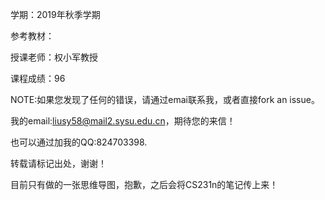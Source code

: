 学期：2019年秋季学期

参考教材：

授课老师：权小军教授

课程成绩：96

NOTE:如果您发现了任何的错误，请通过emai联系我，或者直接fork an issue。

我的email:liusy58@mail2.sysu.edu.cn，期待您的来信！

也可以通过加我的QQ:824703398.

转载请标记出处，谢谢！


目前只有做的一张思维导图，抱歉，之后会将CS231n的笔记传上来！


